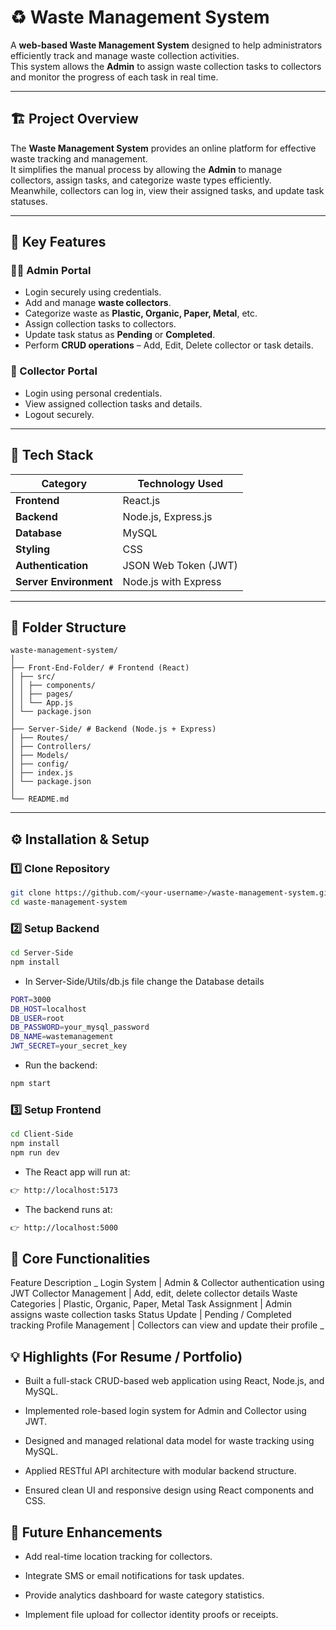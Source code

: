 # ♻️ Waste Management System

A **web-based Waste Management System** designed to help administrators efficiently track and manage waste collection activities.  
This system allows the **Admin** to assign waste collection tasks to collectors and monitor the progress of each task in real time.  

---

## 🏗️ Project Overview

The **Waste Management System** provides an online platform for effective waste tracking and management.  
It simplifies the manual process by allowing the **Admin** to manage collectors, assign tasks, and categorize waste types efficiently.  
Meanwhile, collectors can log in, view their assigned tasks, and update task statuses.

---

## 🚀 Key Features

### 👨‍💼 Admin Portal
- Login securely using credentials.
- Add and manage **waste collectors**.
- Categorize waste as **Plastic, Organic, Paper, Metal**, etc.
- Assign collection tasks to collectors.
- Update task status as **Pending** or **Completed**.
- Perform **CRUD operations** – Add, Edit, Delete collector or task details.

### 🚛 Collector Portal
- Login using personal credentials.
- View assigned collection tasks and details.
- Logout securely.

---

## 🧩 Tech Stack

| Category | Technology Used |
|-----------|----------------|
| **Frontend** | React.js |
| **Backend** | Node.js, Express.js |
| **Database** | MySQL |
| **Styling** | CSS |
| **Authentication** | JSON Web Token (JWT) |
| **Server Environment** | Node.js with Express |

---

## 📁 Folder Structure

```
waste-management-system/
│
├── Front-End-Folder/ # Frontend (React)
│ ├── src/
│ │ ├── components/
│ │ ├── pages/
│ │ └── App.js
│ └── package.json
│
├── Server-Side/ # Backend (Node.js + Express)
│ ├── Routes/
│ ├── Controllers/
│ ├── Models/
│ ├── config/
│ ├── index.js
│ └── package.json
│
└── README.md
```

---

## ⚙️ Installation & Setup

### 1️⃣ Clone Repository
```bash
git clone https://github.com/<your-username>/waste-management-system.git
cd waste-management-system
```

### 2️⃣ Setup Backend
```bash
cd Server-Side
npm install
```

- In Server-Side/Utils/db.js file change the Database details

```bash
PORT=3000
DB_HOST=localhost
DB_USER=root
DB_PASSWORD=your_mysql_password
DB_NAME=wastemanagement
JWT_SECRET=your_secret_key
```

- Run the backend:

```bash
npm start
```


### 3️⃣ Setup Frontend

```bash
cd Client-Side
npm install
npm run dev
```

- The React app will run at:
```bash
👉 http://localhost:5173
```

- The backend runs at:
```bash
👉 http://localhost:5000
```


## 🧮 Core Functionalities
Feature	Description
_
Login System	| Admin & Collector authentication using JWT
Collector Management |	Add, edit, delete collector details
Waste Categories |	Plastic, Organic, Paper, Metal
Task Assignment	| Admin assigns waste collection tasks
Status Update |	Pending / Completed tracking
Profile Management | Collectors can view and update their profile
_

## 💡 Highlights (For Resume / Portfolio)

- Built a full-stack CRUD-based web application using React, Node.js, and MySQL.

- Implemented role-based login system for Admin and Collector using JWT.

- Designed and managed relational data model for waste tracking using MySQL.

- Applied RESTful API architecture with modular backend structure.

- Ensured clean UI and responsive design using React components and CSS.

## 🧠 Future Enhancements

- Add real-time location tracking for collectors.

- Integrate SMS or email notifications for task updates.

- Provide analytics dashboard for waste category statistics.

- Implement file upload for collector identity proofs or receipts.

